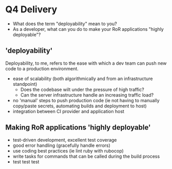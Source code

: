 # Q4 Delivery

* What does the term "deployability" mean to you?
* As a developer, what can you do to make your RoR applications "highly deployable"?

## 'deployability'

Deployability, to me, refers to the ease with which a dev team can push new code to a production environment.

* ease of scalability (both algorithmically and from an infrastructure standpoint)
  * Does the codebase wilt under the pressure of high traffic?
  * Can the server infrastructure handle an increasing traffic load?
* no 'manual' steps to push production code (ie not having to manually copy/paste secrets, automating builds and deployment to host)
* integration between CI provider and application host

## Making RoR applications 'highly deployable'

* test-driven development, excellent test coverage
* good error handling (gracefully handle errors)
* use coding best practices (ie lint ruby with rubocop)
* write tasks for commands that can be called during the build process
* test test test
